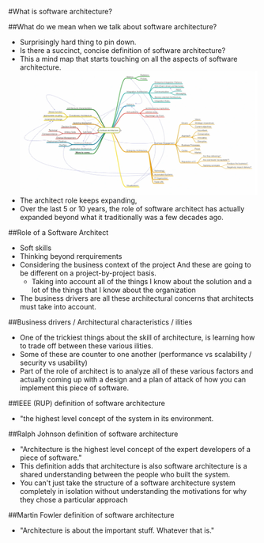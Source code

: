 #What is software architecture?

##What do we mean when we talk about software architecture? 
* Surprisingly hard thing to pin down. 
* Is there a succinct, concise definition of software architecture?
* This a mind map that starts touching on all the aspects of software architecture. 
![](images/01-01-mind-map.png)
* The architect role keeps expanding, 
* Over the last 5 or 10 years, the role of software architect has actually expanded beyond what it traditionally was a few decades ago. 

##Role of a Software Architect
* Soft skills 
* Thinking beyond rerquirements 
* Considering the business context of the project And these are going to be different on a project-by-project basis. 
  * Taking into account all of the things I know about the solution and a lot of the things that I know about the organization 
* The business drivers are all these architectural concerns that architects must take into account. 

##Business drivers / Architectural characteristics / ilities
* One of the trickiest things about the skill of architecture, is learning how to trade off between these various ilities. 
* Some of these are counter to one another (performance vs scalability / security vs usability)
* Part of the role of architect is to analyze all of these various factors and actually coming up with a design and a plan of attack of how you can implement this piece of software. 

##IEEE (RUP) definition of software architecture
* "the highest level concept of the system in its environment.

##Ralph Johnson definition of software architecture
* "Architecture is the highest level concept of the expert developers of a piece of software."
* This definition adds that architecture is also software architecture is a shared understanding between the people who built the system.
* You can't just take the structure of a software architecture system completely in isolation without understanding the motivations for why they chose a particular approach

##Martin Fowler definition of software architecture
* "Architecture is about the important stuff. Whatever that is."
